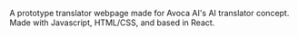 A prototype translator webpage made for Avoca AI's AI translator concept.    
Made with Javascript, HTML/CSS, and based in React.
